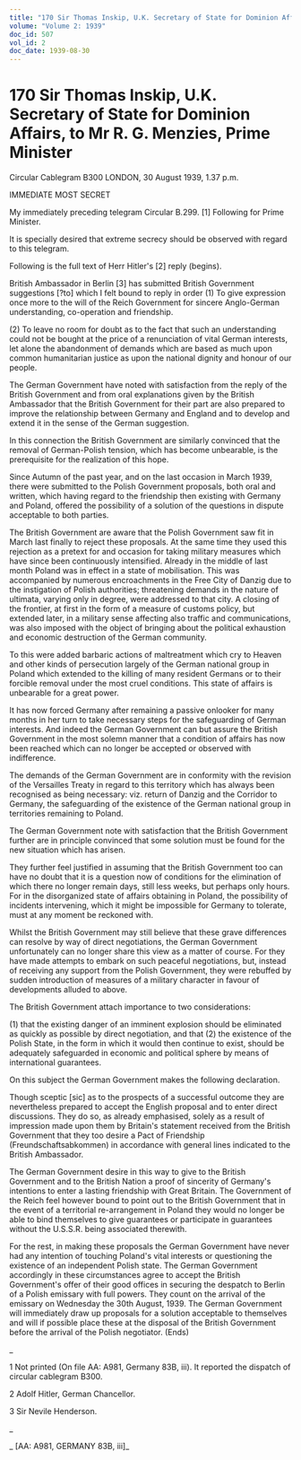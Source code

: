 ```yaml
---
title: "170 Sir Thomas Inskip, U.K. Secretary of State for Dominion Affairs, to Mr R. G. Menzies, Prime Minister"
volume: "Volume 2: 1939"
doc_id: 507
vol_id: 2
doc_date: 1939-08-30
---
```


# 170 Sir Thomas Inskip, U.K. Secretary of State for Dominion Affairs, to Mr R. G. Menzies, Prime Minister

Circular Cablegram B300 LONDON, 30 August 1939, 1.37 p.m.

IMMEDIATE MOST SECRET

My immediately preceding telegram Circular B.299. [1] Following for Prime Minister.

It is specially desired that extreme secrecy should be observed with regard to this telegram.

Following is the full text of Herr Hitler's [2] reply (begins).

British Ambassador in Berlin [3] has submitted British Government suggestions [?to] which I felt bound to reply in order (1) To give expression once more to the will of the Reich Government for sincere Anglo-German understanding, co-operation and friendship.

(2) To leave no room for doubt as to the fact that such an understanding could not be bought at the price of a renunciation of vital German interests, let alone the abandonment of demands which are based as much upon common humanitarian justice as upon the national dignity and honour of our people.

The German Government have noted with satisfaction from the reply of the British Government and from oral explanations given by the British Ambassador that the British Government for their part are also prepared to improve the relationship between Germany and England and to develop and extend it in the sense of the German suggestion.

In this connection the British Government are similarly convinced that the removal of German-Polish tension, which has become unbearable, is the prerequisite for the realization of this hope.

Since Autumn of the past year, and on the last occasion in March 1939, there were submitted to the Polish Government proposals, both oral and written, which having regard to the friendship then existing with Germany and Poland, offered the possibility of a solution of the questions in dispute acceptable to both parties.

The British Government are aware that the Polish Government saw fit in March last finally to reject these proposals. At the same time they used this rejection as a pretext for and occasion for taking military measures which have since been continuously intensified. Already in the middle of last month Poland was in effect in a state of mobilisation. This was accompanied by numerous encroachments in the Free City of Danzig due to the instigation of Polish authorities; threatening demands in the nature of ultimata, varying only in degree, were addressed to that city. A closing of the frontier, at first in the form of a measure of customs policy, but extended later, in a military sense affecting also traffic and communications, was also imposed with the object of bringing about the political exhaustion and economic destruction of the German community.

To this were added barbaric actions of maltreatment which cry to Heaven and other kinds of persecution largely of the German national group in Poland which extended to the killing of many resident Germans or to their forcible removal under the most cruel conditions. This state of affairs is unbearable for a great power.

It has now forced Germany after remaining a passive onlooker for many months in her turn to take necessary steps for the safeguarding of German interests. And indeed the German Government can but assure the British Government in the most solemn manner that a condition of affairs has now been reached which can no longer be accepted or observed with indifference.

The demands of the German Government are in conformity with the revision of the Versailles Treaty in regard to this territory which has always been recognised as being necessary: viz. return of Danzig and the Corridor to Germany, the safeguarding of the existence of the German national group in territories remaining to Poland.

The German Government note with satisfaction that the British Government further are in principle convinced that some solution must be found for the new situation which has arisen.

They further feel justified in assuming that the British Government too can have no doubt that it is a question now of conditions for the elimination of which there no longer remain days, still less weeks, but perhaps only hours. For in the disorganized state of affairs obtaining in Poland, the possibility of incidents intervening, which it might be impossible for Germany to tolerate, must at any moment be reckoned with.

Whilst the British Government may still believe that these grave differences can resolve by way of direct negotiations, the German Government unfortunately can no longer share this view as a matter of course. For they have made attempts to embark on such peaceful negotiations, but, instead of receiving any support from the Polish Government, they were rebuffed by sudden introduction of measures of a military character in favour of developments alluded to above.

The British Government attach importance to two considerations:

(1) that the existing danger of an imminent explosion should be eliminated as quickly as possible by direct negotiation, and that (2) the existence of the Polish State, in the form in which it would then continue to exist, should be adequately safeguarded in economic and political sphere by means of international guarantees.

On this subject the German Government makes the following declaration.

Though sceptic [sic] as to the prospects of a successful outcome they are nevertheless prepared to accept the English proposal and to enter direct discussions. They do so, as already emphasised, solely as a result of impression made upon them by Britain's statement received from the British Government that they too desire a Pact of Friendship (Freundschaftsabkommen) in accordance with general lines indicated to the British Ambassador.

The German Government desire in this way to give to the British Government and to the British Nation a proof of sincerity of Germany's intentions to enter a lasting friendship with Great Britain. The Government of the Reich feel however bound to point out to the British Government that in the event of a territorial re-arrangement in Poland they would no longer be able to bind themselves to give guarantees or participate in guarantees without the U.S.S.R. being associated therewith.

For the rest, in making these proposals the German Government have never had any intention of touching Poland's vital interests or questioning the existence of an independent Polish state. The German Government accordingly in these circumstances agree to accept the British Government's offer of their good offices in securing the despatch to Berlin of a Polish emissary with full powers. They count on the arrival of the emissary on Wednesday the 30th August, 1939. The German Government will immediately draw up proposals for a solution acceptable to themselves and will if possible place these at the disposal of the British Government before the arrival of the Polish negotiator. (Ends)

_

1 Not printed (On file AA: A981, Germany 83B, iii). It reported the dispatch of circular cablegram B300.

2 Adolf Hitler, German Chancellor.

3 Sir Nevile Henderson.

_

_ [AA: A981, GERMANY 83B, iii]_
